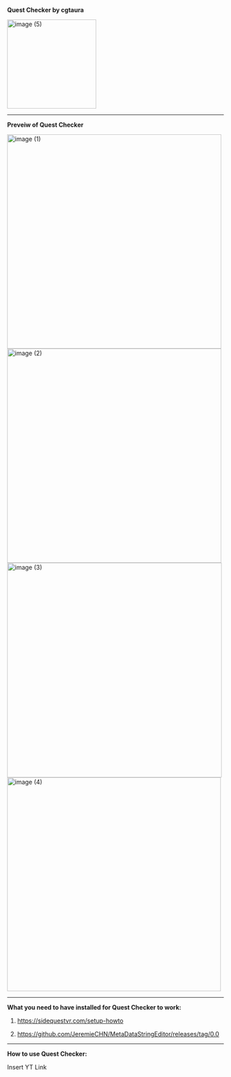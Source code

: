 **Quest Checker by cgtaura**

<img width="207" alt="image (5)" src="https://github.com/user-attachments/assets/90c9b31d-018d-4430-9cfa-a0ac6dcf86d9">

_____________________________________________________________________________________

**Preveiw of Quest Checker**

<img width="498" alt="image (1)" src="https://github.com/user-attachments/assets/2987330c-4b11-46b6-8c0e-8e6acb2b0525">

<img width="498" alt="image (2)" src="https://github.com/user-attachments/assets/f5fc7a69-e996-4931-842c-727736ef657c">

<img width="499" alt="image (3)" src="https://github.com/user-attachments/assets/6229a634-6870-4b9d-8320-79e648174214">

<img width="497" alt="image (4)" src="https://github.com/user-attachments/assets/de52c00d-c14e-4db0-be1e-018a5351ef4c">

_______________________________________________________________________________________

**What you need to have installed for Quest Checker to work:**

1. https://sidequestvr.com/setup-howto

2. https://github.com/JeremieCHN/MetaDataStringEditor/releases/tag/0.0

_______________________________________________________________________________________

**How to use Quest Checker:**

Insert YT Link
